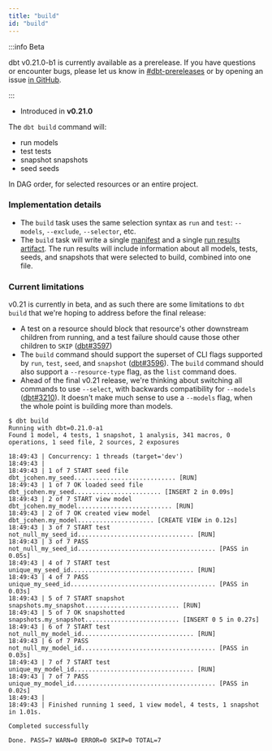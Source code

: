 ```yaml
---
title: "build"
id: "build"
---
```


:::info Beta

dbt v0.21.0-b1 is currently available as a prerelease. If you have questions or encounter bugs, please let us know in [#dbt-prereleases](https://community.getdbt.com/) or by opening an issue [in GitHub](https://github.com/dbt-labs/dbt).

:::

<Changelog>

- Introduced in **v0.21.0**
    
</Changelog>

The `dbt build` command will:
- run models
- test tests
- snapshot snapshots
- seed seeds

In DAG order, for selected resources or an entire project.

### Implementation details

- The `build` task uses the same selection syntax as `run` and `test`: `--models`, `--exclude`, `--selector`, etc.
- The `build` task will write a single [manifest](artifacts/manifest-json) and a single [run results artifact](artifacts/run-results-json). The run results will include information about all models, tests, seeds, and snapshots that were selected to build, combined into one file.

### Current limitations

v0.21 is currently in beta, and as such there are some limitations to `dbt build` that we're hoping to address before the final release:

- A test on a resource should block that resource's other downstream children from running, and a test failure should cause those other children to `SKIP` ([dbt#3597](https://github.com/dbt-labs/dbt/issues/3597))
- The `build` command should support the superset of CLI flags supported by `run`, `test`, `seed`, and `snapshot` ([dbt#3596](https://github.com/dbt-labs/dbt/issues/3596)). The `build` command should also support a `--resource-type` flag, as the `list` command does.
- Ahead of the final v0.21 release, we're thinking about switching all commands to use `--select`, with backwards compatibility for `--models` ([dbt#3210](https://github.com/dbt-labs/dbt/issues/3210)). It doesn't make much sense to use a `--models` flag, when the whole point is building more than models.

```
$ dbt build
Running with dbt=0.21.0-a1
Found 1 model, 4 tests, 1 snapshot, 1 analysis, 341 macros, 0 operations, 1 seed file, 2 sources, 2 exposures

18:49:43 | Concurrency: 1 threads (target='dev')
18:49:43 |
18:49:43 | 1 of 7 START seed file dbt_jcohen.my_seed............................ [RUN]
18:49:43 | 1 of 7 OK loaded seed file dbt_jcohen.my_seed........................ [INSERT 2 in 0.09s]
18:49:43 | 2 of 7 START view model dbt_jcohen.my_model.......................... [RUN]
18:49:43 | 2 of 7 OK created view model dbt_jcohen.my_model..................... [CREATE VIEW in 0.12s]
18:49:43 | 3 of 7 START test not_null_my_seed_id................................ [RUN]
18:49:43 | 3 of 7 PASS not_null_my_seed_id...................................... [PASS in 0.05s]
18:49:43 | 4 of 7 START test unique_my_seed_id.................................. [RUN]
18:49:43 | 4 of 7 PASS unique_my_seed_id........................................ [PASS in 0.03s]
18:49:43 | 5 of 7 START snapshot snapshots.my_snapshot.......................... [RUN]
18:49:43 | 5 of 7 OK snapshotted snapshots.my_snapshot.......................... [INSERT 0 5 in 0.27s]
18:49:43 | 6 of 7 START test not_null_my_model_id............................... [RUN]
18:49:43 | 6 of 7 PASS not_null_my_model_id..................................... [PASS in 0.03s]
18:49:43 | 7 of 7 START test unique_my_model_id................................. [RUN]
18:49:43 | 7 of 7 PASS unique_my_model_id....................................... [PASS in 0.02s]
18:49:43 |
18:49:43 | Finished running 1 seed, 1 view model, 4 tests, 1 snapshot in 1.01s.

Completed successfully

Done. PASS=7 WARN=0 ERROR=0 SKIP=0 TOTAL=7
```
